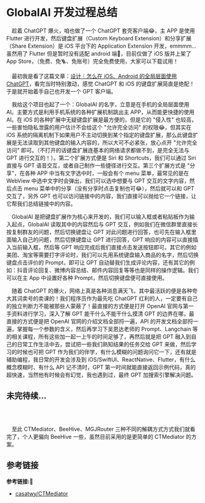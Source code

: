 # GlobalAI 开发过程总结

&emsp;趁着 ChatGPT 爆火，咱也做了一个 ChatGPT 套壳客户端😂，主 APP 是使用 Flutter 进行开发，然后键盘扩展（Custom Keyboard Extension）和分享扩展（Share Extension）是 iOS 平台下的 Application Extension 开发，emmmm... 虽然用了 Flutter 但是暂时没有适配 android 端🥹，目前仅做了 iOS 版并上架了 App Store，（免费、免🪜、免账号）完全免费使用，大家可以下载试用！

&emsp;最初我是看了这篇文章：[设计｜怎么在 iOS、Android 的全局层面使用 ChatGPT](https://twitter.com/nishuang/status/1540256151375323137?s=46&t=2pmBCT9eqxZucsai-FwgdA)，看完当时特别激动，感觉 ChatGPT 和 iOS 的键盘扩展简直是绝配！于是就开始着手自己也开发一个 GPT 客户端。

&emsp;我给这个项目也起了一个：GlobalAI 的名字，立意是在手机的全局层面使用 AI。主要方式是利用手机系统的各种扩展机制跳出主 APP，从而能更快捷的使用 AI。在 iOS 的各种扩展中无疑键盘扩展是最方便的，但是它的 "侵入性" 也较高，一些害怕隐私泄露的用户估计不会给这个 "允许完全访问" 的权限😂，但其实在 iOS 系统的隔离机制下如果用户不主动切换到某个指定的键盘扩展，那么此键盘扩展是无法读取到其他键盘的输入内容的，所以大可不必紧张，放心点开 "允许完全访问" 即可。（不打开的话键盘扩展连基本的网络请求都做不到，是完全无法与 GPT 进行交互的！）。第二个扩展方式便是 Siri 和 Shortcuts，我们可以通过 Siri 直接与 GPT 语音交互，或者自己制作一些捷径进行交互。第三个扩展方式是 "分享"，在各种 APP 中当有文字选中时，一般会有个 menu 菜单，最常见的是在 WebView 中选中文字时会弹出，我们可以选中想要与 GPT 交互的文字内容，然后点击 menu 菜单中的分享（没有分享时点击复制也可😂），然后就可以和 GPT 交互了，另外 GPT 也可以访问链接中的内容，我们直接可以抛给它一个链接，让它帮我们总结链接中的内容。

&emsp;GlobalAI 是把键盘扩展作为核心来开发的，我们可以输入框或者粘贴板作为输入起点，GlobalAI 读取其中的内容然后与 GPT 交互，例如我们在微信群里直接长按复制群友的问题，然后切换键盘让 GPT 对此问题进行回答，也可先在输入框里面输入自己的问题，然后切换键盘让 GPT 进行回答，GPT 响应的内容可以直接插入当前输入框，然后等 GPT 响应完成后我们直接点击发送按钮即可。其它的例如美团、淘宝等需要打字评论时，我们可以先用系统键盘输入商品的名字，然后切换键盘点击评价的 Prompt，即可让 GPT 自动替我们生成评论内容，还有其它的例如：抖音评论回复、微博内容总结、邮件内容回复等等也是同样的操作逻辑。我们可以在主 App 中设置好各种 Prompt，然后切换键盘便可直接使用。

&emsp;随着 ChatGPT 的爆火，网络上真是各种消息满天飞，其中最活跃的便是各种夸大其词卖号的卖课的！我们程序员作为最先吃 ChatGPT 红利的人，一定要有自己的独立判断力不能被那些人蒙蔽了！最直接的方式便是打开 OpenAI 官网与第一手资料进行学习，深入了解 GPT 能干什么不能干什么摸清 GPT 的边界在哪，最直接的方式便是把 OpenAI 官网的介绍文档全部捋一遍，API 的开发文档全部捋一遍，掌握每一个参数的含义，然后再学习下吴恩达老师的 Prompt、Langchain 等的相关课程，所有这些加一起一上午的时间足够了，再然后就是把 GPT 融入到自己的日常工作生活中去，尝试把一些我们熟知结果的任务交给 GPT 来做，然后学习的时候也可把 GPT 作为我们的伴学，有什么模糊的问题询问它一下，还有就是辅助编程，我日常的开发会涉及到 iOS/SwiftUI、ReactNative、Flutter，有什么概念模糊时、有什么 API 记不清时，GPT 第一时间就能直接返回示例代码，真的超快速，当然他有时候会有幻觉，我也遇到过，最终 GPT 加搜索引擎解决问题。  

## 未完待续...

&emsp;


```c++

```

&emsp;至此 CTMediator、BeeHive、MGJRouter 三种不同的解耦方式方式我们就看完了，个人更偏向 BeeHive 一些，虽然目前采用的是更简单的 CTMediator 的方案。

## 参考链接
**参考链接:🔗**
+ [casatwy/CTMediator](https://github.com/casatwy/CTMediator)
